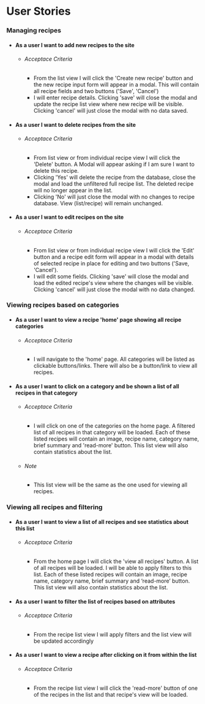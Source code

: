# User Stories
### Managing recipes
- #### As a user I want to add new recipes to the site
  - ###### Acceptace Criteria
    - From the list view I will click the 'Create new recipe' button and the new recipe input form will appear in a modal. This will contain all recipe fields and two buttons ('Save', 'Cancel')
    - I will enter recipe details. Clicking 'save' will close the modal and update the recipe list view where new recipe will be visible. Clicking 'cancel' will just close the modal with no data saved. 
- #### As a user I want to delete recipes from the site
    - ###### Acceptace Criteria 
        - From list view or from individual recipe view I will click the 'Delete' button. A Modal will appear asking if I am sure I want to delete this recipe.
        - Clicking 'Yes' will delete the recipe from the database, close the modal and load the unfiltered full recipe list. The deleted recipe will no longer appear in the list.
        - Clicking 'No' will just close the modal with no changes to recipe database. View (list/recipe) will remain unchanged.
- #### As a user I want to edit recipes on the site
    - ###### Acceptace Criteria
        - From list view or from individual recipe view I will click the 'Edit' button and a recipe edit form will appear in a modal with details of selected recipe in place for editing and two buttons ('Save, 'Cancel').
        - I will edit some fields. Clicking 'save' will close the modal and load the edited recipe's view where the changes will be visible. Clicking 'cancel' will just close the modal with no data changed.
### Viewing recipes based on categories
- #### As a user I want to view a recipe 'home' page showing all recipe categories
    - ###### Acceptace Criteria
        - I will navigate to the 'home' page. All categories will be listed as clickable buttons/links. There will also be a button/link to view all recipes.
- #### As a user I want to click on a category and be shown a list of all recipes in that category
    - ###### Acceptace Criteria
        - I will click on one of the categories on the home page. A filtered list of all recipes in that category will be loaded. Each of these listed recipes will contain an image, recipe name, category name, brief summary and 'read-more' button. This list view will also contain statistics about the list.
    - ###### Note
        - This list view will be the same as the one used for viewing all recipes.
### Viewing all recipes and filtering
- #### As a user I want to view a list of all recipes and see statistics about this list
    - ###### Acceptace Criteria
        - From the home page I will click the 'view all recipes' button. A list of all recipes will be loaded. I will be able to apply filters to this list. Each of these listed recipes will contain an image, recipe name, category name, brief summary and ‘read-more’ button. This list view will also contain statistics about the list.
- #### As a user I want to filter the list of recipes based on attributes
    - ###### Acceptace Criteria
        - From the recipe list view I will apply filters and the list view will be updated accordingly
- #### As a user I want to view a recipe after clicking on it from within the list
    - ###### Acceptace Criteria
        - From the recipe list view I will click the 'read-more' button of one of the recipes in the list and that recipe's view will be loaded.